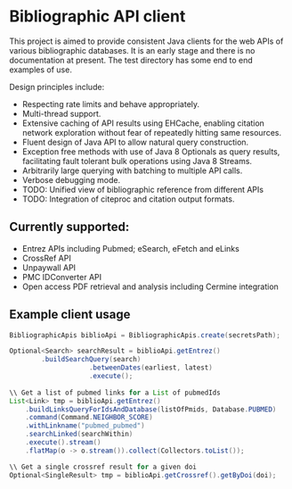 # Bibliographic API client

This project is aimed to provide consistent Java clients for the web APIs of various bibliographic databases. It is an early stage and there is no documentation at present. The test directory has some end to end examples of use.

Design principles include: 
* Respecting rate limits and behave appropriately.
* Multi-thread support.
* Extensive caching of API results using EHCache, enabling citation network exploration without fear of repeatedly hitting same resources. 
* Fluent design of Java API to allow natural query construction.
* Exception free methods with use of Java 8 Optionals as query results, facilitating fault tolerant bulk operations using Java 8 Streams.
* Arbitrarily large querying with batching to multiple API calls.
* Verbose debugging mode. 
* TODO: Unified view of bibliographic reference from different APIs
* TODO: Integration of citeproc and citation output formats.

## Currently supported:
* Entrez APIs including Pubmed; eSearch, eFetch and eLinks
* CrossRef API
* Unpaywall API
* PMC IDConverter API
* Open access PDF retrieval and analysis including Cermine integration

## Example client usage

```java
BibliographicApis biblioApi = BibliographicApis.create(secretsPath);

Optional<Search> searchResult = biblioApi.getEntrez()
		.buildSearchQuery(search)
					.betweenDates(earliest, latest)
					.execute();
					
\\ Get a list of pubmed links for a List of pubmedIds
List<Link> tmp = biblioApi.getEntrez()
	.buildLinksQueryForIdsAndDatabase(listOfPmids, Database.PUBMED)
	.command(Command.NEIGHBOR_SCORE)
	.withLinkname("pubmed_pubmed")
	.searchLinked(searchWithin)
	.execute().stream()
	.flatMap(o -> o.stream()).collect(Collectors.toList());

\\ Get a single crossref result for a given doi
Optional<SingleResult> tmp = biblioApi.getCrossref().getByDoi(doi);

				
```